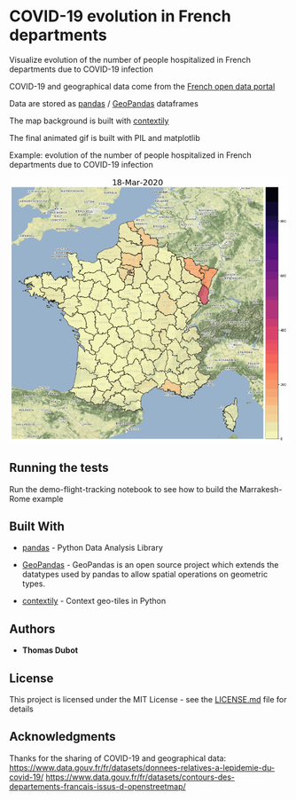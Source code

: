 # COVID-19 evolution in French departments

Visualize evolution of the number of people hospitalized in French departments due to COVID-19 infection

COVID-19 and geographical data come from the [French open data portal](https://www.data.gouv.fr/fr/)

Data are stored as [pandas](https://pandas.pydata.org/) / [GeoPandas](http://geopandas.org/) dataframes

The map background is built with [contextily](https://github.com/darribas/contextily)

The final animated gif is built with PIL and matplotlib



Example: evolution of the number of people hospitalized in French departments due to COVID-19 infection

![covid](covid.gif)



## Running the tests

Run the demo-flight-tracking notebook to see how to build the Marrakesh-Rome example

## Built With

* [pandas](https://pandas.pydata.org/) - Python Data Analysis Library

* [GeoPandas](http://geopandas.org/) - GeoPandas is an open source project which extends the datatypes used by pandas to allow spatial operations on geometric types. 

* [contextily](https://github.com/darribas/contextily) - Context geo-tiles in Python


## Authors

* **Thomas Dubot** 

## License

This project is licensed under the MIT License - see the [LICENSE.md](LICENSE.md) file for details

## Acknowledgments

Thanks for the sharing of COVID-19 and geographical data:
https://www.data.gouv.fr/fr/datasets/donnees-relatives-a-lepidemie-du-covid-19/
https://www.data.gouv.fr/fr/datasets/contours-des-departements-francais-issus-d-openstreetmap/
